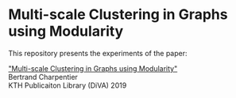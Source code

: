 # Multi-scale Clustering in Graphs using Modularity

This repository presents the experiments of the paper:

["Multi-scale Clustering in Graphs using Modularity"](http://www.diva-portal.org/smash/get/diva2:1292782/FULLTEXT01.pdf)<br>
Bertrand Charpentier<br>
KTH Publicaiton Library (DiVA) 2019
